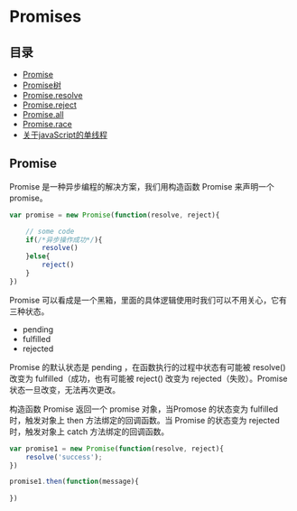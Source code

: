 # Promises
## 目录
- [Promise](#promise)
- [Promise树](#Promise树)
- [Promise.resolve](#Promise.resolve)
- [Promise.reject](#Promise.reject)
- [Promise.all](#Promise.all)
- [Promise.race](#Promise.race)
- [关于javaScript的单线程](#关于javaScript的单线程)

## Promise
Promise 是一种异步编程的解决方案，我们用构造函数 Promise 来声明一个 promise。
``` javaScript
var promise = new Promise(function(resolve, reject){

    // some code
    if(/*异步操作成功*/){
        resolve()
    }else{
        reject()
    }
})
```
Promise 可以看成是一个黑箱，里面的具体逻辑使用时我们可以不用关心，它有三种状态。
- pending 
- fulfilled 
- rejected 

Promise 的默认状态是 pending ，在函数执行的过程中状态有可能被 resolve() 改变为 fulfilled（成功，也有可能被 reject() 改变为 rejected（失败）。Promise 状态一旦改变，无法再次更改。

构造函数 Promise 返回一个 promise 对象，当Promose 的状态变为 fulfilled 时，触发对象上 then 方法绑定的回调函数。当 Promise 的状态变为 rejected 时，触发对象上 catch 方法绑定的回调函数。
``` javaScript
var promise1 = new Promise(function(resolve, reject){
    resolve('success');
})

promise1.then(function(message){
    
})

```